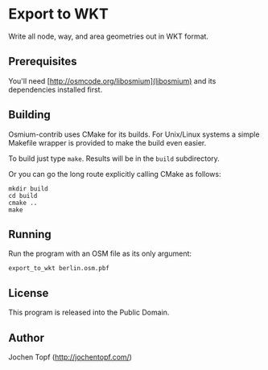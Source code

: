 
# Export to WKT

Write all node, way, and area geometries out in WKT format.


## Prerequisites

You'll need [http://osmcode.org/libosmium](libosmium) and its dependencies
installed first.


## Building

Osmium-contrib uses CMake for its builds. For Unix/Linux systems a simple
Makefile wrapper is provided to make the build even easier.

To build just type `make`. Results will be in the `build` subdirectory.

Or you can go the long route explicitly calling CMake as follows:

    mkdir build
    cd build
    cmake ..
    make


## Running

Run the program with an OSM file as its only argument:

    export_to_wkt berlin.osm.pbf


## License

This program is released into the Public Domain.


## Author

Jochen Topf (http://jochentopf.com/)

